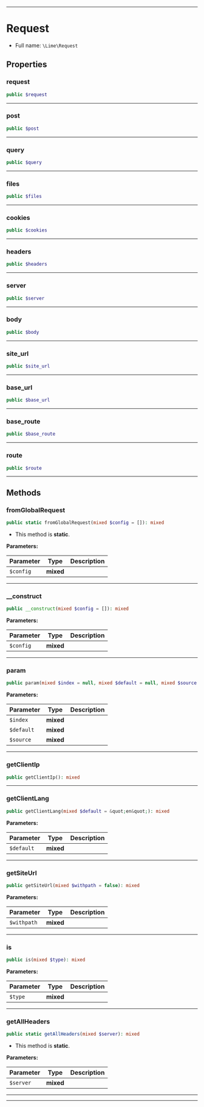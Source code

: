 ***

# Request





* Full name: `\Lime\Request`



## Properties


### request



```php
public $request
```






***

### post



```php
public $post
```






***

### query



```php
public $query
```






***

### files



```php
public $files
```






***

### cookies



```php
public $cookies
```






***

### headers



```php
public $headers
```






***

### server



```php
public $server
```






***

### body



```php
public $body
```






***

### site_url



```php
public $site_url
```






***

### base_url



```php
public $base_url
```






***

### base_route



```php
public $base_route
```






***

### route



```php
public $route
```






***

## Methods


### fromGlobalRequest



```php
public static fromGlobalRequest(mixed $config = []): mixed
```



* This method is **static**.




**Parameters:**

| Parameter | Type | Description |
|-----------|------|-------------|
| `$config` | **mixed** |  |




***

### __construct



```php
public __construct(mixed $config = []): mixed
```








**Parameters:**

| Parameter | Type | Description |
|-----------|------|-------------|
| `$config` | **mixed** |  |




***

### param



```php
public param(mixed $index = null, mixed $default = null, mixed $source = null): mixed
```








**Parameters:**

| Parameter | Type | Description |
|-----------|------|-------------|
| `$index` | **mixed** |  |
| `$default` | **mixed** |  |
| `$source` | **mixed** |  |




***

### getClientIp



```php
public getClientIp(): mixed
```











***

### getClientLang



```php
public getClientLang(mixed $default = &quot;en&quot;): mixed
```








**Parameters:**

| Parameter | Type | Description |
|-----------|------|-------------|
| `$default` | **mixed** |  |




***

### getSiteUrl



```php
public getSiteUrl(mixed $withpath = false): mixed
```








**Parameters:**

| Parameter | Type | Description |
|-----------|------|-------------|
| `$withpath` | **mixed** |  |




***

### is



```php
public is(mixed $type): mixed
```








**Parameters:**

| Parameter | Type | Description |
|-----------|------|-------------|
| `$type` | **mixed** |  |




***

### getAllHeaders



```php
public static getAllHeaders(mixed $server): mixed
```



* This method is **static**.




**Parameters:**

| Parameter | Type | Description |
|-----------|------|-------------|
| `$server` | **mixed** |  |




***


***

